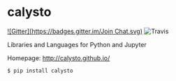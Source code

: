 calysto
=======
[![Gitter](https://badges.gitter.im/Join Chat.svg)](https://gitter.im/Calysto/calysto?utm_source=badge&utm_medium=badge&utm_campaign=pr-badge&utm_content=badge) ![Travis](https://travis-ci.org/Calysto/calysto.svg?branch=master)

Libraries and Languages for Python and Jupyter

Homepage: http://calysto.github.io/

```shell
$ pip install calysto
```

